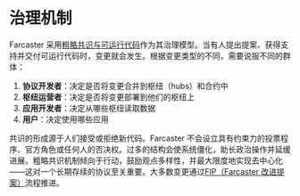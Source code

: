 # 治理机制

Farcaster 采用[粗略共识与可运行代码](https://en.wikipedia.org/wiki/Rough_consensus)作为其治理模型。当有人提出提案、获得支持并交付可运行代码时，变更就会发生。根据变更类型的不同，需要说服不同的群体：

1. **协议开发者**：决定是否将变更合并到枢纽（hubs）和合约中
2. **枢纽运营者**：决定是否将变更部署到他们的枢纽上
3. **应用开发者**：决定从哪些枢纽读取数据
4. **用户**：决定使用哪些应用

共识的形成源于人们接受或拒绝新代码。Farcaster 不会设立具有约束力的投票程序、官方角色或任何人的否决权。过多的结构会使系统僵化，助长政治操作并延缓进展。粗略共识机制倾向于行动，鼓励观点多样性，并最大限度地实现去中心化——这对一个长期存续的协议至关重要。大多数变更通过[FIP（Farcaster 改进提案）](./fips.md)流程推进。

